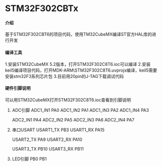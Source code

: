 # STM32F302CBTx

#### 介绍
基于STM32F302CBT6的项目代码，使用TM32CubeMX编译ST官方HAL库的进行开发


#### 编译工具

1.安装STM32CubeMX 5.2版本，打开STM32F302C8T6.ioc可以编译
2.安装keil5编译项目代码，打开MDK-ARM\STM32F302C8T6.uvprojx编译，keil5需要安装stm32F3系列芯片包
3.目前用20pin的J-TAG下载调试代码

#### 硬件引脚说明

可以用STM32CubeMX打开STM32F302C8T6.ioc查看到引脚说明

1. ADC引脚 
	ADC1_IN1  PA0
	ADC1_IN2  PA1
	ADC1_IN3  PA2
	ADC1_IN4  PA3
	
	ADC2_IN1  PA4
	ADC2_IN2  PA5
	ADC2_IN3  PA6
	ADC2_IN4  PA7
	
2. 串口USART
	USART1_TX PB3
	USART1_RX PA15
	
	USART2_TX PA9
	USART2_RX PA10
	
	USART3_TX PB10
	USART3_RX PB11
	
3. LED引脚
	PB0
	PB1